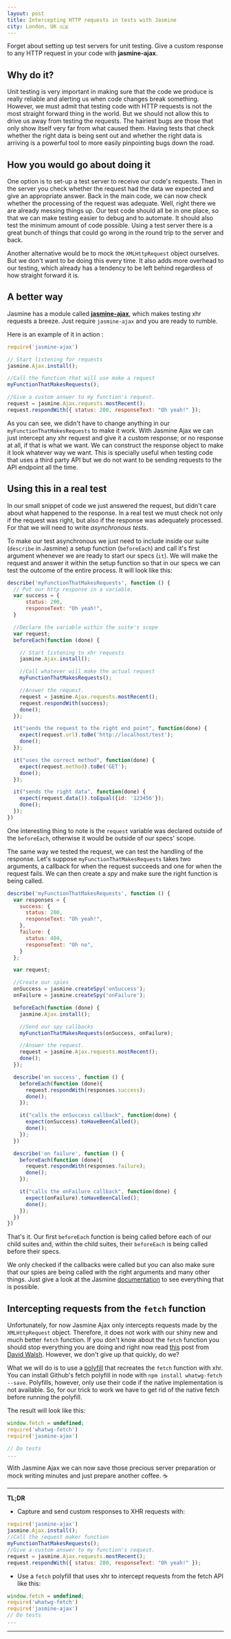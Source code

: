 ```yaml
---
layout: post
title: Intercepting HTTP requests in tests with Jasmine
city: London, UK 🇬🇧
---
```


Forget about setting up test servers for unit testing. Give a custom response to
any HTTP request in your code with **jasmine-ajax**.


## Why do it?
Unit testing is very important in making sure that the code we produce is really reliable and alerting us when code changes break something. However, we must admit that testing code with HTTP requests is not the most straight forward thing in
the world. But we should not allow this to drive us away from testing the requests. The hairiest bugs are those that only show itself very far from what caused them. Having tests that check whether the right data is being sent out and whether the right data is arriving is a powerful tool to more easily pinpointing bugs down the road.

## How you would go about doing it

One option is to set-up a test server to receive our code's requests. Then in the server you check whether the request had the data we expected and give an appropriate answer. Back in the main code, we can now check whether the processing of the request was adequate. Well, right there we are already messing things up. Our test code should all be in one place, so that we can make testing easier to debug and to automate. It should also test the minimum amount of code possible. Using a test server there is a great bunch of things that could go wrong in the round trip to the server and back.

Another alternative would be to mock the `XMLHttpRequest` object ourselves. But we don't want to be doing this every time. It also adds more overhead to our testing, which already has a tendency to be left behind regardless of how straight forward it is.

## A better way

Jasmine has a module called **[jasmine-ajax](https://github.com/jasmine/jasmine-ajax)**, which makes testing xhr requests a breeze. Just require `jasmine-ajax` and you are ready to rumble.

Here is an example of it in action :

``` javascript
require('jasmine-ajax')

// Start listening for requests
jasmine.Ajax.install();

//Call the function that will use make a request
myFunctionThatMakesRequests();

//Give a custom answer to my function's request.
request = jasmine.Ajax.requests.mostRecent();
request.respondWith({ status: 200, responseText: "Oh yeah!" });
```

As you can see, we didn't have to change anything in our `myFunctionThatMakesRequests` to make it work. With Jasmine Ajax we can just intercept any xhr request and give it a custom response; or no response at all, if that is what we want. We can construct the response object to make it look whatever way we want. This is specially useful when testing code that uses a third party API but we do not want to be sending requests to the API endpoint all the time.

## Using this in a real test
In our small snippet of code we just answered the request, but didn't care about what happened to the response. In a real test we must check not only if the request was right, but also if the response was adequately processed. For that we will need to write *asynchronous tests*.

To make our test asynchronous we just need to include inside our suite (`describe` in Jasmine) a setup function (`beforeEach`) and call it's first argument whenever we are ready to start our specs (`it`). We will make the request and answer it within the setup function so that in our specs we can test the outcome of the entire process. It will look like this:

``` javascript
describe('myFunctionThatMakesRequests', function () {
  // Put our http response in a variable.
  var success = {
      status: 200,
      responseText: "Oh yeah!",
  }

  //Declare the variable within the suite's scope
  var request;
  beforeEach(function (done) {

    // Start listening to xhr requests
    jasmine.Ajax.install();

    //Call whatever will make the actual request
    myFunctionThatMakesRequests();

    //Answer the request.
    request = jasmine.Ajax.requests.mostRecent();
    request.respondWith(success);
    done();
  });

  it("sends the request to the right end point", function(done) {
    expect(request.url).toBe('http://localhost/test');
    done();
  });

  it("uses the correct method", function(done) {
    expect(request.method).toBe('GET');
    done();
  });

  it("sends the right data", function(done) {
    expect(request.data()).toEqual({id: '123456'});
    done();
  });
})
```

One interesting thing to note is the `request` variable was declared outside of the `beforeEach`, otherwise it would be outside of our specs' scope.

The same way we tested the request, we can test the handling of the response. Let's suppose `myFunctionThatMakesRequests` takes two arguments, a callback for when the request succeeds and one for when the request fails. We can then create a *spy* and make sure the right function is being called.

``` javascript
describe('myFunctionThatMakesRequests', function () {
  var responses = {
    success: {
      status: 200,
      responseText: "Oh yeah!",
    },
    failure: {
      status: 404,
      responseText: "Oh no",
    }
  };

  var request;

  //Create our spies
  onSuccess = jasmine.createSpy('onSuccess');
  onFailure = jasmine.createSpy('onFailure');

  beforeEach(function (done) {
    jasmine.Ajax.install();

    //Send our spy callbacks
    myFunctionThatMakesRequests(onSuccess, onFailure);

    //Answer the request.
    request = jasmine.Ajax.requests.mostRecent();
    done();
  });

  describe('on success', function () {
    beforeEach(function (done){
      request.respondWith(responses.success);
      done();
    });

    it("calls the onSuccess callback", function(done) {
      expect(onSuccess).toHaveBeenCalled();
      done();
    });
  })

  describe('on failure', function () {
    beforeEach(function (done){
      request.respondWith(responses.failure);
      done();
    });

    it("calls the onFailure callback", function(done) {
      expect(onFailure).toHaveBeenCalled();
      done();
    });
  })
})
```

That's it. Our first `beforeEach` function is being called before each of our child suites and, within the child suites, their `beforeEach` is being called before their specs.

 We only checked if the callbacks were called but you can also make sure that our spies are being called with the right arguments and many other things. Just give a look at the Jasmine [documentation](http://jasmine.github.io/edge/introduction.html) to see everything that is possible.

## Intercepting requests from the `fetch` function
Unfortunately, for now Jasmine Ajax only intercepts requests made by the `XMLHttpRequest` object. Therefore, it does not work with our shiny new and much better `fetch` function. If you don't know about the `fetch` function you should stop everything you are doing and right now read [this](https://davidwalsh.name/fetch) post from [David Walsh](https://twitter.com/davidwalshblog?lang=en-gb). However, we don't give up that quickly, do we?

What we will do is to use a [polyfill](https://remysharp.com/2010/10/08/what-is-a-polyfill) that recreates the `fetch` function with xhr. You can install Github's fetch polyfill in node with `npm install whatwg-fetch --save`. Polyfills, however, only use their code if the native implementation is not available. So, for our trick to work we have to get rid of the native fetch before running the polyfill.

The result will look like this:


``` javascript
window.fetch = undefined;
require('whatwg-fetch')
require('jasmine-ajax')

// Do tests
...
```

With Jasmine Ajax we can now save those precious server preparation or mock writing minutes and just prepare another coffee. ☕

---
**TL;DR**

- Capture and send custom responses to XHR requests with:

``` javascript
require('jasmine-ajax')
jasmine.Ajax.install();
//Call the request maker function
myFunctionThatMakesRequests();
//Give a custom answer to my function's request.
request = jasmine.Ajax.requests.mostRecent();
request.respondWith({ status: 200, responseText: "Oh yeah!" });
```

- Use a `fetch` polyfill that uses xhr to intercept requests from the fetch API like this:

``` javascript
window.fetch = undefined;
require('whatwg-fetch')
require('jasmine-ajax')
// Do tests
...
```
---
